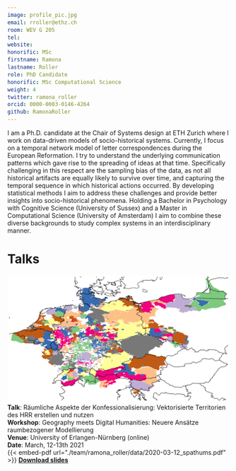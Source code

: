 ```yaml
---
image: profile_pic.jpg
email: rroller@ethz.ch
room: WEV G 205
tel:
website:
honorific: MSc
firstname: Ramona
lastname: Roller
role: PhD Candidate
honorific: MSc Computational Science
weight: 4
twitter: ramona_roller
orcid: 0000-0003-0146-4264
github: RamonaRoller
---
```


I am a Ph.D. candidate at the Chair of Systems design at ETH Zurich where I work on data-driven models of socio-historical systems.
Currently, I focus on a temporal network model of letter correspondences during the European Reformation.
I try to understand the underlying communication patterns which gave rise to the spreading of ideas at that time.
Specifically challenging in this respect are the sampling bias of the data, as not all historical artifacts are equally likely to survive over time, and capturing the temporal sequence in which historical actions occurred.
By developing statistical methods I aim to address these challenges and provide better insights into socio-historical phenomena.
Holding a Bachelor in Psychology with Cognitive Science (University of Sussex) and a Master in Computational Science (University of Amsterdam) I aim to combine these diverse backgrounds to study complex systems in an interdisciplinary manner.


# Talks
![map](data/map_polys.png) 
**Talk**: Räumliche Aspekte der Konfessionalisierung: Vektorisierte Territorien des HRR erstellen und nutzen<br>
**Workshop**: Geography meets Digital Humanities: Neuere Ansätze raumbezogener Modellierung<br>
**Venue**: University of Erlangen-Nürnberg (online)<br>
**Date**: March, 12-13th 2021<br>
{{< embed-pdf url="./team/ramona_roller/data/2020-03-12_spathums.pdf" >}}
<a href="data/2020-03-12_spathums.pdf">**Download slides**</a> 